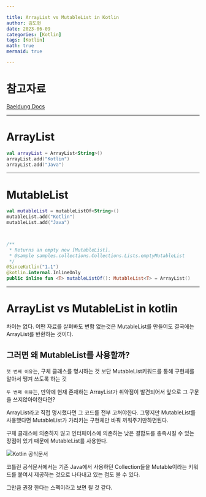 ```yaml
---

title: ArrayList vs MutableList in Kotlin
author: 김도현
date: 2023-06-09
categories: [Kotlin]
tags: [Kotlin]
math: true
mermaid: true

---
```


# 참고자료

[Baeldung Docs](https://www.baeldung.com/kotlin/arraylist-vs-mutablelistof)


---

# ArrayList

```kotlin
val arrayList = ArrayList<String>()
arrayList.add("Kotlin")
arrayList.add("Java")
```

---

# MutableList

```kotlin
val mutableList = mutableListOf<String>()
mutableList.add("Kotlin")
mutableList.add("Java")



/**
 * Returns an empty new [MutableList].
 * @sample samples.collections.Collections.Lists.emptyMutableList
 */
@SinceKotlin("1.1")
@kotlin.internal.InlineOnly
public inline fun <T> mutableListOf(): MutableList<T> = ArrayList()
```

---

# ArrayList vs MutableList in kotlin

차이는 없다. 어떤 자료를 살펴봐도 변함 없는것은 MutableList를 만들어도 결국에는 ArrayList를 반환하는 것이다.

## 그러면 왜 MutableList를 사용할까?

`첫 번째 이유`는, 구체 클래스를 명시하는 것 보단 MutableList키워드를 통해 구현체를 알아서 땡겨 쓰도록 하는 것

`두 번째 이유`는, 만약에 현재 존재하는 ArrayList가 취약점이 발견되어서 앞으로 그 구문을 쓰지않아야한다면?

ArrayList라고 직접 명시했다면 그 코드를 전부 고쳐야한다. 그렇지만 MutableList를 사용했다면 MutableList가 가리키는 구현체만 바꿔 끼워주기만하면된다.

구체 클래스에 의존하지 않고 인터페이스에 의존하는 낮은 결합도를 충족시킬 수 있는 장점이 있기 때문에 MutableList를 사용한다.


![Kotlin 공식문서](https://kotlinlang.org/docs/images/collections-diagram.png)

코틀린 공식문서에서는 기존 Java에서 사용하던 Collection들을 Mutable이라는 키워드를 붙여서 제공하는 것으로 나타내고 있는 점도 볼 수 있다.

그만큼 권장 한다는 스펙이라고 보면 될 것 같다.
